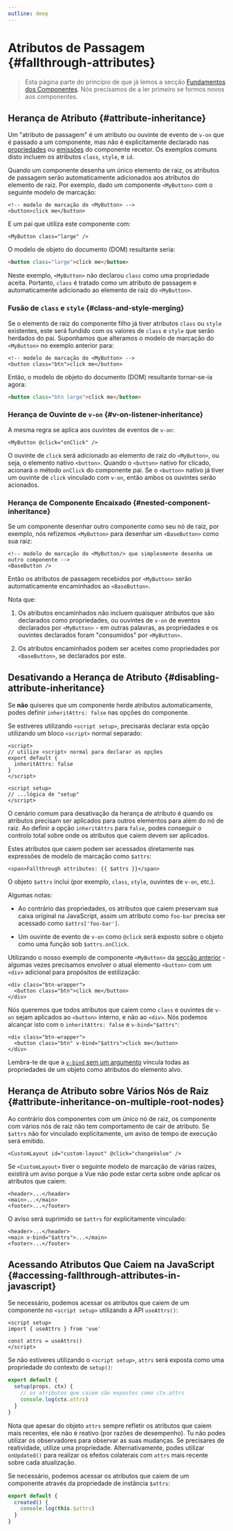 ```yaml
---
outline: deep
---
```


# Atributos de Passagem {#fallthrough-attributes}

> Esta página parte do princípio de que já lemos a secção [Fundamentos dos Componentes](/guide/essentials/component-basics). Nós precisamos de a ler primeiro se formos novos aos componentes.

## Herança de Atributo {#attribute-inheritance}

Um "atributo de passagem" é um atributo ou ouvinte de evento de `v-on` que é passado a um componente, mas não é explicitamente declarado nas [propriedades](./props) ou [emissões](./events#declaring-emitted-events) do componente recetor. Os exemplos comuns disto incluem os atributos `class`, `style`, e `id`.

Quando um componente desenha um único elemento de raiz, os atributos de passagem serão automaticamente adicionados aos atributos do elemento de raiz. Por exemplo, dado um componente `<MyButton>` com o seguinte modelo de marcação:

```vue-html
<!-- modelo de marcação do <MyButton> -->
<button>click me</button>
```

E um pai que utiliza este componente com:

```vue-html
<MyButton class="large" />
```

O modelo de objeto do documento (DOM) resultante seria:

```html
<button class="large">click me</button>
```

Neste exemplo, `<MyButton>` não declarou `class` como uma propriedade aceita. Portanto, `class` é tratado como um atributo de passagem e automaticamente adicionado ao elemento de raiz do `<MyButton>`.

### Fusão de `class` e `style` {#class-and-style-merging}

Se o elemento de raiz do componente filho já tiver atributos `class` ou `style` existentes, este será fundido com os valores de `class` e `style` que serão herdados do pai. Suponhamos que alteramos o modelo de marcação do `<MyButton>` no exemplo anterior para:

```vue-html
<!-- modelo de marcação do <MyButton> -->
<button class="btn">click me</button>
```

Então, o modelo de objeto do documento (DOM) resultante tornar-se-ia agora:

```html
<button class="btn large">click me</button>
```

### Herança de Ouvinte de `v-on` {#v-on-listener-inheritance}

A mesma regra se aplica aos ouvintes de eventos de `v-on`:

```vue-html
<MyButton @click="onClick" />
```

O ouvinte de `click` será adicionado ao elemento de raiz do `<MyButton>`, ou seja, o elemento nativo `<button>`. Quando o `<button>` nativo for clicado, acionará o método `onClick` do componente pai. Se o `<button>` nativo já tiver um ouvinte de `click` vinculado com `v-on`, então ambos os ouvintes serão acionados.

### Herança de Componente Encaixado {#nested-component-inheritance}

Se um componente desenhar outro componente como seu nó de raiz, por exemplo, nós refizemos `<MyButton>` para desenhar um `<BaseButton>` como sua raiz:

```vue-html
<!-- modelo de marcação do <MyButton/> que simplesmente desenha um outro componente -->
<BaseButton />
```

Então os atributos de passagem recebidos por `<MyButton>` serão automaticamente encaminhados ao `<BaseButton>`.

Nota que:

1. Os atributos encaminhados não incluem quaisquer atributos que são declarados como propriedades, ou ouvintes de `v-on` de eventos declarados por `<MyButton>` - em outras palavras, as propriedades e os ouvintes declarados foram "consumidos" por `<MyButton>`.

2. Os atributos encaminhados podem ser aceites como propriedades por `<BaseButton>`, se declarados por este.

## Desativando a Herança de Atributo {#disabling-attribute-inheritance}

Se **não** quiseres que um componente herde atributos automaticamente, podes definir `inheritAttrs: false` nas opções do componente.

<div class="composition-api">

Se estiveres utilizando `<script setup>`, precisarás declarar esta opção utilizando um bloco `<script>` normal separado:

```vue
<script>
// utilize <script> normal para declarar as opções
export default {
  inheritAttrs: false
}
</script>

<script setup>
// ...lógica de "setup"
</script>
```

</div>

O cenário comum para desativação da herança de atributo é quando os atributos precisam ser aplicados para outros elementos para além do nó de raiz. Ao definir a opção `inheritAttrs` para `false`, podes conseguir o controlo total sobre onde os atributos que caiem devem ser aplicados.

Estes atributos que caiem podem ser acessados diretamente nas expressões de modelo de marcação como `$attrs`:

```vue-html
<span>Fallthrough attributes: {{ $attrs }}</span>
```

O objeto `$attrs` inclui (por exemplo, `class`, `style`, ouvintes de `v-on`, etc.).

Algumas notas:

- Ao contrário das propriedades, os atributos que caiem preservam sua caixa original na JavaScript, assim um atributo como `foo-bar` precisa ser acessado como `$attrs['foo-bar']`.

- Um ouvinte de evento de `v-on` como `@click` será exposto sobre o objeto como uma função sob `$attrs.onClick`.

Utilizando o nosso exemplo de componente `<MyButton>` da [secção anterior](#herança-de-atributo) - algumas vezes precisamos envolver o atual elemento `<button>` com um `<div>` adicional para propósitos de estilização:

```vue-html
<div class="btn-wrapper">
  <button class="btn">click me</button>
</div>
```

Nós queremos que todos atributos que caiem como `class` e ouvintes de `v-on` sejam aplicados ao `<button>` interno, e não ao `<div>`. Nós podemos alcançar isto com o `inheritAttrs: false` e `v-bind="$attrs"`:

```vue-html{2}
<div class="btn-wrapper">
  <button class="btn" v-bind="$attrs">click me</button>
</div>
```

Lembra-te de que a [`v-bind` sem um argumento](/guide/essentials/template-syntax#dynamically-binding-multiple-attributes) vincula todas as propriedades de um objeto como atributos do elemento alvo.

## Herança de Atributo sobre Vários Nós de Raiz {#attribute-inheritance-on-multiple-root-nodes}

Ao contrário dos componentes com um único nó de raiz, os componente com vários nós de raiz não tem comportamento de cair de atributo. Se `$attrs` não for vinculado explicitamente, um aviso de tempo de execução será emitido.

```vue-html
<CustomLayout id="custom-layout" @click="changeValue" />
```

Se `<CustomLayout>` tiver o seguinte modelo de marcação de várias raízes, existirá um aviso porque a Vue não pode estar certa sobre onde aplicar os atributos que caiem:

```vue-html
<header>...</header>
<main>...</main>
<footer>...</footer>
```

O aviso será suprimido se `$attrs` for explicitamente vinculado:

```vue-html{2}
<header>...</header>
<main v-bind="$attrs">...</main>
<footer>...</footer>
```

## Acessando Atributos Que Caiem na JavaScript {#accessing-fallthrough-attributes-in-javascript}

<div class="composition-api">

Se necessário, podemos acessar os atributos que caiem de um componente no `<script setup>` utilizando a API `useAttrs()`:

```vue
<script setup>
import { useAttrs } from 'vue'

const attrs = useAttrs()
</script>
```

Se não estiveres utilizando o `<script setup>`, `attrs` será exposta como uma propriedade do contexto de `setup()`:

```js
export default {
  setup(props, ctx) {
    // os atributos que caiem são expostos como ctx.attrs
    console.log(ctx.attrs)
  }
}
```

Nota que apesar do objeto `attrs` sempre refletir os atributos que caiem mais recentes, ele não é reativo (por razões de desempenho). Tu não podes utilizar os observadores para observar as suas mudanças. Se precisares de reatividade, utilize uma propriedade. Alternativamente, podes utilizar `onUpdated()` para realizar os efeitos colaterais com `attrs` mais recente sobre cada atualização.

</div>

<div class="options-api">

Se necessário, podemos acessar os atributos que caiem de um componente através da propriedade de instância `$attrs`:

```js
export default {
  created() {
    console.log(this.$attrs)
  }
}
```

</div>
